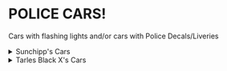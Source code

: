 # POLICE CARS!
Cars with flashing lights and/or cars with Police Decals/Liveries

<details>
  <summary>Sunchipp's Cars</summary>
  
  * 2007 Ford Crown Victoria
  * 2013 Dodge Charger Police
  * Sunchipp's Rat-Rod (Police Version) (Update: Fixed Position and Rotation)
  * Magnum (San Francisco Rush 2049)
  * 1982 Foxbody Mustang
</details>
<details>
<summary>Tarles Black X's Cars</summary>
  
  * Zartex
  * Driv3r-Miami-Cop
